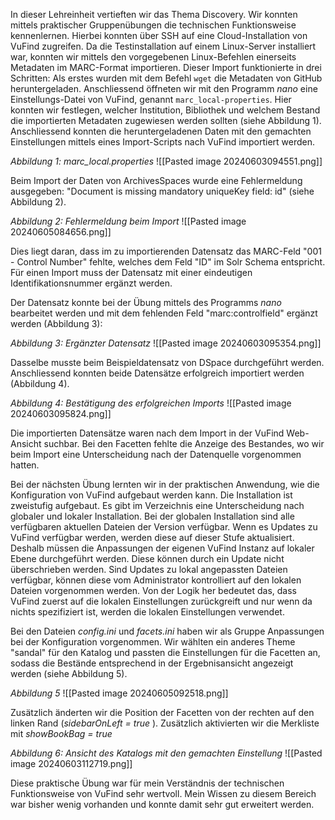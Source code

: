 In dieser Lehreinheit vertieften wir das Thema Discovery. Wir konnten mittels praktischer Gruppenübungen die technischen Funktionsweise kennenlernen. Hierbei konnten über SSH auf eine Cloud-Installation von VuFind zugreifen. Da die Testinstallation auf einem Linux-Server installiert war, konnten wir mittels den vorgegebenen Linux-Befehlen einerseits Metadaten im MARC-Format importieren. Dieser Import funktionierte in drei Schritten: Als erstes wurden mit dem Befehl ```wget``` die Metadaten von GitHub heruntergeladen. Anschliessend öffneten wir mit den Programm *nano* eine Einstellungs-Datei von VuFind, genannt ```marc_local-properties```. Hier konnten wir festlegen, welcher Institution, Bibliothek und welchem Bestand die importierten Metadaten zugewiesen werden sollten (siehe Abbildung 1). Anschliessend konnten die heruntergeladenen Daten mit den gemachten Einstellungen mittels eines Import-Scripts nach VuFind importiert werden. 

*Abbildung 1: marc_local.properties*
![[Pasted image 20240603094551.png]]

Beim Import der Daten von ArchivesSpaces wurde eine Fehlermeldung ausgegeben: "Document is missing mandatory uniqueKey field: id" (siehe Abbildung 2).

*Abbildung 2: Fehlermeldung beim Import*
![[Pasted image 20240605084656.png]]

Dies liegt daran, dass im zu importierenden Datensatz das MARC-Feld "001 - Control Number" fehlte, welches dem Feld "ID" im Solr Schema entspricht. Für einen Import muss der Datensatz mit einer eindeutigen Identifikationsnummer ergänzt werden. 

Der Datensatz konnte bei der Übung mittels des Programms *nano* bearbeitet werden und mit dem fehlenden Feld "marc:controlfield" ergänzt werden (Abbildung 3):

*Abbildung 3: Ergänzter Datensatz*
![[Pasted image 20240603095354.png]]

Dasselbe musste beim Beispieldatensatz von DSpace durchgeführt werden.  Anschliessend konnten beide Datensätze erfolgreich importiert werden (Abbildung 4). 

*Abbildung 4: Bestätigung des erfolgreichen Imports* 
![[Pasted image 20240603095824.png]]

Die importierten Datensätze waren nach dem Import in der VuFind Web-Ansicht suchbar. Bei den Facetten fehlte die Anzeige des Bestandes, wo wir beim Import eine Unterscheidung nach der Datenquelle vorgenommen hatten. 

Bei der nächsten Übung lernten wir in der praktischen Anwendung, wie die Konfiguration von VuFind aufgebaut werden kann. Die Installation ist zweistufig aufgebaut. Es gibt im Verzeichnis eine Unterscheidung nach globaler und lokaler Installation. Bei der globalen Installation sind alle verfügbaren aktuellen Dateien der Version verfügbar. Wenn es Updates zu VuFind verfügbar werden, werden diese auf dieser Stufe aktualisiert. Deshalb müssen die Anpassungen der eigenen VuFind Instanz auf lokaler Ebene durchgeführt werden. Diese können durch ein Update nicht überschrieben werden. Sind Updates zu lokal angepassten Dateien verfügbar, können diese vom Administrator kontrolliert auf den lokalen Dateien vorgenommen werden. Von der Logik her bedeutet das, dass VuFind zuerst auf die lokalen Einstellungen zurückgreift und nur wenn da nichts spezifiziert ist, werden die lokalen Einstellungen verwendet.

Bei den Dateien *config.ini* und *facets.ini* haben wir als Gruppe Anpassungen bei der Konfiguration vorgenommen. Wir wählten ein anderes Theme "sandal" für den Katalog und passten die Einstellungen für die Facetten an, sodass die Bestände entsprechend in der Ergebnisansicht angezeigt werden (siehe Abbildung 5).

*Abbildung 5*
![[Pasted image 20240605092518.png]]

Zusätzlich änderten wir die Position der Facetten von der rechten auf den linken Rand (*sidebarOnLeft = true* ). Zusätzlich aktivierten wir die Merkliste mit *showBookBag = true*

*Abbildung 6: Ansicht des Katalogs mit den gemachten Einstellung*
![[Pasted image 20240603112719.png]]

Diese praktische Übung war für mein Verständnis der technischen Funktionsweise von VuFind sehr wertvoll. Mein Wissen zu diesem Bereich war bisher wenig vorhanden und konnte damit sehr gut erweitert werden.  
